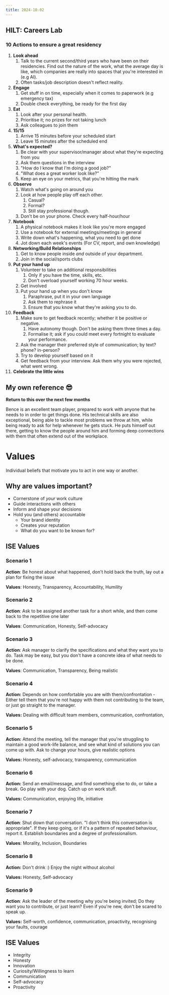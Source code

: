 ```yaml
---
title: 2024-10-02
---
```

## HILT: Careers Lab

### 10 Actions to ensure a great residency
1) **Look ahead**
	1) Talk to the current second/third years who have been on their residencies. Find out the nature of the work, what the average day is like, which companies are really into spaces that you're interested in (e.g AI).
	2) Often tasks/job description doesn't reflect reality.
2) **Engage**
	1) Get stuff in on time, especially when it comes to paperwork (e.g emergency tax)
	2) Double check everything, be ready for the first day
3) **Eat**
	1) Look after your personal health.
	2) Prioritise it; no prizes for not taking lunch
	3) Ask colleagues to join them
4) **15/15**
	1) Arrive 15 minutes before your scheduled start
	2) Leave 15 minutes after the scheduled end
5) **What's expected?**
	1) Be clear with your supervisor/manager about what they're expecting from you
	2) Ask them questions in the interview
	3) "How do I know that I'm doing a good job?"
	4) "What does a great worker look like?"
	5) Keep an eye on your metrics, that you're hitting the mark
6) **Observe**
	1) Watch what's going on around you
	2) Look at how people play off each other.
		1) Casual?
		2) Formal?
		3) Still stay professional though.
	3) Don't be on your phone. Check every half-hour/hour
7) **Notebook**
	1) A physical notebook makes it look like you're more engaged
	2) Use a notebook for external meetings/meetings in general
	3) Write down what's happening, what you need to get done
	4) Jot down each week's events (For CV, report, and own knowledge)
8) **Networking/Build Relationships**
	1) Get to know people inside *and* outside of your department.
	2) Join in the social/sports clubs
9) **Put your hand up**
	1) Volunteer to take on additional responsibilities
		1) Only if you have the time, skills, etc.
		2) Don't overload yourself working 70 hour weeks.
	2) Get involved
	3) Put your hand up when you don't know
		1) Paraphrase, put it in your own language
		2) Ask them to rephrase it
		3) Ensure that you know what they're asking you to do.
10) **Feedback**
	1) Make sure to get feedback recently; whether it be positive or negative.
		1) Have autonomy though. Don't be asking them three times a day.
		2) Formalise it; ask if you could meet every fortnight to evaluate your performance.
	2) Ask the manager their preferred style of communication; by text? phone? in-person?
	3) Try to develop yourself based on it
	4) Get feedback from your interview. Ask them why you were rejected, what went wrong.
11) **Celebrate the little wins**

## My own reference 😎
**Return to this over the next few months**

Bence is an excellent team player, prepared to work with anyone that he needs to in order to get things done. His technical skills are also exceptional, being able to tackle most problems we throw at him, while being ready to ask for help whenever he gets stuck. He puts himself out there, getting to know the people around him and forming deep connections with them that often extend out of the workplace.

# Values
Individual beliefs that motivate you to act in one way or another.
## Why are values important?
- Cornerstone of *your* work culture
- Guide interactions with others
- Inform and shape your decisions
- Hold you (and others) accountable
	- Your brand identity
	- Creates your reputation
	- What do you want to be known for?

## ISE Values

### Scenario 1

**Action**: Be honest about what happened, don't hold back the truth, lay out a plan for fixing the issue

**Values**: Honesty, Transparency, Accountability, Humility

### Scenario 2

**Action**: Ask to be assigned another task for a short while, and then come back to the repetitive one later

**Values**: Communication, Honesty, Self-advocacy

### Scenario 3

**Action**: Ask manager to clarify the specifications and what they want you to do. Task may be easy, but you don't have a concrete idea of what needs to be done.

**Values**: Communication, Transparency, Being realistic

### Scenario 4

**Action:** Depends on how comfortable you are with them/confrontation - Either tell them that you're not happy with them not contributing to the team, or just go straight to the manager.

**Values:** Dealing with difficult team members, communication, confrontation, 

### Scenario 5

**Action:** Attend the meeting, tell the manager that you're struggling to maintain a good work-life balance, and see what kind of solutions you can come up with. Ask to change your hours, give realistic options

**Values:** Honesty, self-advocacy, transparency, communication

### Scenario 6

**Action:** Send an email/message, and find something else to do, or take a break. Go play with your dog. Catch up on work stuff.

**Values:** Communication, enjoying life, initiative

### Scenario 7

**Action**: Shut down that conversation. "I don't think this conversation is appropriate". If they keep going, or if it's a pattern of repeated behaviour, report it. Establish boundaries and a degree of professionalism. 

**Values**: Morality, Inclusion, Boundaries

### Scenario 8

**Action:** Don't drink :) Enjoy the night without alcohol

**Values:** Honesty, Self-advocacy

### Scenario 9

**Action**: Ask the leader of the meeting why you're being invited; Do they want you to contribute, or just learn? Even if you're new, don't be scared to speak up.

**Values:** Self-worth, confidence, communication, proactivity, recognising your faults, courage

## ISE Values
- Integrity
- Honesty
- Innovation
- Curiosity/Willingness to learn
- Communication
- Self-advocacy
- Proactivity